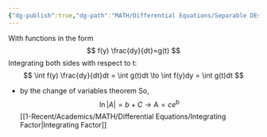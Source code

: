 ```yaml
---
{"dg-publish":true,"dg-path":"MATH/Differential Equations/Separable DEs.md","permalink":"/math/differential-equations/separable-d-es/","created":"2024-10-04T14:47:07.490-04:00","updated":"2025-07-08T11:02:52.859-04:00"}
---
```


With functions in the form
$$
f(y) \frac{dy}{dt}=g(t)
$$
Integrating both sides with respect to t:
$$
\int f(y) \frac{dy}{dt}dt = \int g(t)dt \to \int f(y)dy = \int g(t)dt
$$
- by the change of variables theorem
So,
$$
\ln |A| = b + C \to \text{A} = ce^\text{b}
$$
[[1-Recent/Academics/MATH/Differential Equations/Integrating Factor\|Integrating Factor]]



